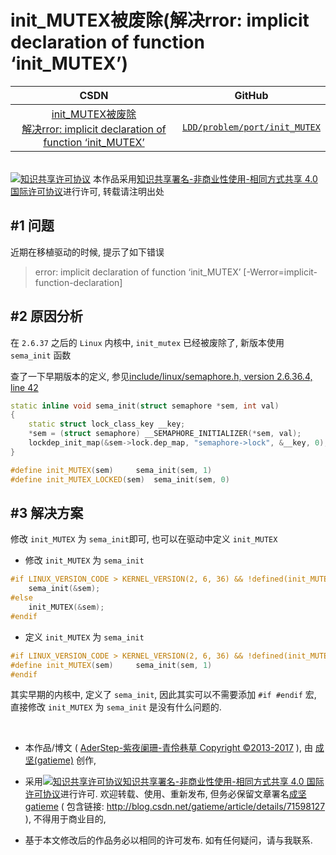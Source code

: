init_MUTEX被废除(解决rror: implicit declaration of function ‘init_MUTEX’)
=======

| CSDN | GitHub |
|:----:|:------:|
| [init_MUTEX被废除<br>解决rror: implicit declaration of function ‘init_MUTEX’](http://blog.csdn.net/gatieme/article/details/71598127) | [`LDD/problem/port/init_MUTEX`](https://github.com/gatieme/LDD-LinuxDeviceDrivers/tree/master/study/problem/port/init_MUTEX)  |


<br>
<a rel="license" href="http://creativecommons.org/licenses/by-nc-sa/4.0/"><img alt="知识共享许可协议" style="border-width:0" src="https://i.creativecommons.org/l/by-nc-sa/4.0/88x31.png" /></a>
本作品采用<a rel="license" href="http://creativecommons.org/licenses/by-nc-sa/4.0/">知识共享署名-非商业性使用-相同方式共享 4.0 国际许可协议</a>进行许可, 转载请注明出处
<br>



#1  问题
-------


近期在移植驱动的时候, 提示了如下错误

>error: implicit declaration of function ‘init_MUTEX’ [-Werror=implicit-function-declaration]


#2  原因分析
-------

在 `2.6.37` 之后的 `Linux` 内核中, `init_mutex` 已经被废除了, 新版本使用 `sema_init` 函数



查了一下早期版本的定义, 参见[include/linux/semaphore.h, version 2.6.36.4, line 42](http://elixir.free-electrons.com/linux/v2.6.36.4/source/include/linux/semaphore.h#L42)

```cpp
static inline void sema_init(struct semaphore *sem, int val)
{
	static struct lock_class_key __key;
	*sem = (struct semaphore) __SEMAPHORE_INITIALIZER(*sem, val);
	lockdep_init_map(&sem->lock.dep_map, "semaphore->lock", &__key, 0);
}

#define init_MUTEX(sem)		sema_init(sem, 1)
#define init_MUTEX_LOCKED(sem)	sema_init(sem, 0)
```




#3  解决方案
-------

修改 `init_MUTEX` 为 `sema_init`即可, 也可以在驱动中定义 `init_MUTEX`

*   修改 `init_MUTEX` 为 `sema_init`


```cpp
#if LINUX_VERSION_CODE > KERNEL_VERSION(2, 6, 36) && !defined(init_MUTEX)
    sema_init(&sem);
#else
    init_MUTEX(&sem);
#endif
```

*   定义 `init_MUTEX` 为 `sema_init`

```cpp
#if LINUX_VERSION_CODE > KERNEL_VERSION(2, 6, 36) && !defined(init_MUTEX)
#define init_MUTEX(sem)		sema_init(sem, 1)
#endif
```

其实早期的内核中, 定义了 `sema_init`, 因此其实可以不需要添加 `#if #endif` 宏, 直接修改 `init_MUTEX` 为 `sema_init` 是没有什么问题的.

<br>

*	本作品/博文 ( [AderStep-紫夜阑珊-青伶巷草 Copyright ©2013-2017](http://blog.csdn.net/gatieme) ), 由 [成坚(gatieme)](http://blog.csdn.net/gatieme) 创作, 

*	采用<a rel="license" href="http://creativecommons.org/licenses/by-nc-sa/4.0/"><img alt="知识共享许可协议" style="border-width:0" src="https://i.creativecommons.org/l/by-nc-sa/4.0/88x31.png" /></a><a rel="license" href="http://creativecommons.org/licenses/by-nc-sa/4.0/">知识共享署名-非商业性使用-相同方式共享 4.0 国际许可协议</a>进行许可. 欢迎转载、使用、重新发布, 但务必保留文章署名[成坚gatieme](http://blog.csdn.net/gatieme) ( 包含链接: http://blog.csdn.net/gatieme/article/details/71598127 ), 不得用于商业目的, 

*	基于本文修改后的作品务必以相同的许可发布. 如有任何疑问，请与我联系.


